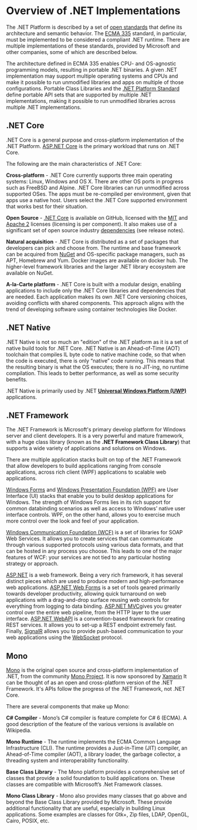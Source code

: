 # Overview of .NET Implementations

The .NET Platform is described by a set of [open standards](https://github.com/dotnet/coreclr/blob/master/Documentation/project-docs/dotnet-standards.md) that define its architecture and semantic behavior. The [ECMA 335](https://github.com/dotnet/coreclr/blob/master/Documentation/project-docs/dotnet-standards.md#ecma-335---cli) standard, in particular, must be implemented to be considered a compliant .NET runtime. There are multiple implementations of these standards, provided by Microsoft and other companies, some of which are described below.

The architecture defined in ECMA 335 enables CPU- and OS-agnostic programming models, resulting in portable .NET binaries. A given .NET implementation may support multiple operating systems and CPUs and make it possible to run unmodified libraries and apps on multiple of those configurations. Portable Class Libraries and the [.NET Platform Standard](https://github.com/dotnet/corefx/blob/master/Documentation/project-docs/standard-platform.md) define portable API sets that are supported by multiple .NET implementations, making it possible to run unmodified libraries across multiple .NET implementations.

## .NET Core

.NET Core is a general purpose and cross-platform implementation of the .NET Platform. [ASP.NET Core](https://github.com/aspnet/home) is the primary workload that runs on .NET Core.

The following are the main characteristics of .NET Core:

**Cross-platform** - .NET Core currently supports three main operating systems: Linux, Windows and OS X. There are other OS ports in progress such as FreeBSD and Alpine. .NET Core libraries can run unmodified across supported OSes. The apps must be re-compiled per environment, given that apps use a native host. Users select the .NET Core supported environment that works best for their situation.

**Open Source** - [.NET Core](https://github.com/dotnet/core) is available on GitHub, licensed with the [MIT](https://github.com/dotnet/coreclr/blob/master/LICENSE.TXT) and [Apache 2](https://github.com/dotnet/roslyn/blob/master/License.txt) licenses (licensing is per component). It also makes use of a significant set of open source industry [dependencies](https://github.com/dotnet/core/releases) (see release notes). 

**Natural acquisition** - .NET Core is distributed as a set of packages that developers can pick and choose from. The runtime and base framework can be acquired from [NuGet](http://www.nuget.org/) and OS-specific package managers, such as APT, Homebrew and Yum. Docker images are available on docker hub. The higher-level framework libraries and the larger .NET library ecosystem are available on NuGet. 

**A-la-Carte platform** - .NET Core is built with a modular design, enabling applications to include only the .NET Core libraries and dependencies that are needed. Each application makes its own .NET Core versioning choices, avoiding conflicts with shared components. This approach aligns with the trend of developing software using container technologies like Docker.

## .NET Native

.NET Native is not so much an "edition" of the .NET platform as it is a set of native build tools for .NET Core. .NET Native is an Ahead-of-Time (AOT) toolchain that compiles IL byte code to native machine code, so that when the code is executed, there is only “native” code running. This means that the resulting binary is what the OS executes; there is no JIT-ing, no runtime compilation. This leads to better performance, as well as some security benefits.

.NET Native is primarily used by .NET **[Universal Windows Platform (UWP)](https://msdn.microsoft.com/en-us/library/windows/apps/dn726767.aspx)** applications.

## .NET Framework

The .NET Framework is Microsoft's primary develop platform for Windows server and client developers. It is a very powerful and mature framework, with a huge class library (known as the **.NET Framework Class Library**) that supports a wide variety of applications and solutions on Windows.

There are multiple application stacks built on top of the .NET Framework that allow developers to build applications ranging from console applications, across rich client (WPF) applications to scalable web applications.

[Windows Forms](https://msdn.microsoft.com/en-us/library/dd30h2yb%28v=vs.110%29.aspx) and [Windows Presentation Foundation (WPF)](https://msdn.microsoft.com/en-us/library/ms754130%28v=vs.110%29.aspx) are User Interface (UI) stacks that enable you to build desktop applications for Windows. The strength of Windows Forms lies in its rich support for common databinding scenarios as well as access to Windows’ native user interface controls. WPF, on the other hand, allows you to exercise much more control over the look and feel of your application. 

[Windows Communication Foundation (WCF)](https://msdn.microsoft.com/en-us/library/ms731082%28v=vs.110%29.aspx) is a set of libraries for SOAP Web Services. It allows you to create services that can communicate through various supported protocols using various data formats, and that can be hosted in any process you choose. This leads to one of the major features of WCF: your services are not tied to any particular hosting strategy or approach.

[ASP.NET](http://www.asp.net/) is a web framework. Being a very rich framework, it has several distinct pieces which are used to produce modern and high-performance web applications. [ASP.NET Web Forms](http://www.asp.net/web-forms) is a set of tools geared primarily towards developer productivity, allowing quick turnaround on web applications with a drag-and-drop surface reusing web controls for everything from logging to data binding. [ASP.NET MVC](http://www.asp.net/mvc)gives you greater control over the entire web pipeline, from the HTTP layer to the user interface. [ASP.NET WebAPI](http://www.asp.net/web-api) is a convention-based framework for creating REST services. It allows you to set-up a REST endpoint extremely fast. Finally, [SignalR](http://www.asp.net/signalr) allows you to provide push-based communication to your web applications using the [WebSocket](https://en.wikipedia.org/wiki/WebSocket) protocol.

## Mono

[Mono](http://www.mono-project.com/docs/about-mono/) is the original open source and cross-platform implementation of .NET, from the community [Mono Project](http://mono-project.com). It is now sponsored by [Xamarin](http://xamarin.com) It can be thought of as an open and cross-platform version of the .NET Framework. It's APIs follow the progress of the .NET Framework, not .NET Core.

There are several components that make up Mono:

**C# Compiler** - Mono’s C# compiler is feature complete for C# 6 (ECMA). A good description of the feature of the various versions is available on Wikipedia.

**Mono Runtime** - The runtime implements the ECMA Common Language Infrastructure (CLI). The runtime provides a Just-in-Time (JIT) compiler, an Ahead-of-Time compiler (AOT), a library loader, the garbage collector, a threading system and interoperability functionality.

**Base Class Library** - The Mono platform provides a comprehensive set of classes that provide a solid foundation to build applications on. These classes are compatible with Microsoft’s .Net Framework classes.

**Mono Class Library** - Mono also provides many classes that go above and beyond the Base Class Library provided by Microsoft. These provide additional functionality that are useful, especially in building Linux applications. Some examples are classes for Gtk+, Zip files, LDAP, OpenGL, Cairo, POSIX, etc.
